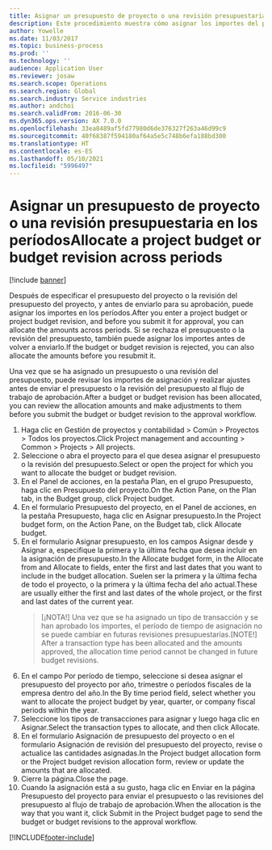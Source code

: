 ```yaml
---
title: Asignar un presupuesto de proyecto o una revisión presupuestaria en los períodos
description: Este procedimiento muestra cómo asignar los importes del presupuesto del proyecto en los períodos.
author: Yowelle
ms.date: 11/03/2017
ms.topic: business-process
ms.prod: ''
ms.technology: ''
audience: Application User
ms.reviewer: josaw
ms.search.scope: Operations
ms.search.region: Global
ms.search.industry: Service industries
ms.author: andchoi
ms.search.validFrom: 2016-06-30
ms.dyn365.ops.version: AX 7.0.0
ms.openlocfilehash: 33ea8489af5fd77980d6de376327f263a46d99c9
ms.sourcegitcommit: 40f68387f594180af64a5e5c748b6efa188bd300
ms.translationtype: HT
ms.contentlocale: es-ES
ms.lasthandoff: 05/10/2021
ms.locfileid: "5996497"
---
```

# <a name="allocate-a-project-budget-or-budget-revision-across-periods"></a><span data-ttu-id="88bbf-103">Asignar un presupuesto de proyecto o una revisión presupuestaria en los períodos</span><span class="sxs-lookup"><span data-stu-id="88bbf-103">Allocate a project budget or budget revision across periods</span></span>

[!include [banner](../../includes/banner.md)]

<span data-ttu-id="88bbf-104">Después de especificar el presupuesto del proyecto o la revisión del presupuesto del proyecto, y antes de enviarlo para su aprobación, puede asignar los importes en los períodos.</span><span class="sxs-lookup"><span data-stu-id="88bbf-104">After you enter a project budget or project budget revision, and before you submit it for approval, you can allocate the amounts across periods.</span></span> <span data-ttu-id="88bbf-105">Si se rechaza el presupuesto o la revisión del presupuesto, también puede asignar los importes antes de volver a enviarlo.</span><span class="sxs-lookup"><span data-stu-id="88bbf-105">If the budget or budget revision is rejected, you can also allocate the amounts before you resubmit it.</span></span> 

<span data-ttu-id="88bbf-106">Una vez que se ha asignado un presupuesto o una revisión del presupuesto, puede revisar los importes de asignación y realizar ajustes antes de enviar el presupuesto o la revisión del presupuesto al flujo de trabajo de aprobación.</span><span class="sxs-lookup"><span data-stu-id="88bbf-106">After a budget or budget revision has been allocated, you can review the allocation amounts and make adjustments to them before you submit the budget or budget revision to the approval workflow.</span></span> 

1. <span data-ttu-id="88bbf-107">Haga clic en Gestión de proyectos y contabilidad > Común > Proyectos > Todos los proyectos.</span><span class="sxs-lookup"><span data-stu-id="88bbf-107">Click Project management and accounting > Common > Projects > All projects.</span></span> 
2. <span data-ttu-id="88bbf-108">Seleccione o abra el proyecto para el que desea asignar el presupuesto o la revisión del presupuesto.</span><span class="sxs-lookup"><span data-stu-id="88bbf-108">Select or open the project for which you want to allocate the budget or budget revision.</span></span> 
3. <span data-ttu-id="88bbf-109">En el Panel de acciones, en la pestaña Plan, en el grupo Presupuesto, haga clic en Presupuesto del proyecto.</span><span class="sxs-lookup"><span data-stu-id="88bbf-109">On the Action Pane, on the Plan tab, in the Budget group, click Project budget.</span></span> 
4. <span data-ttu-id="88bbf-110">En el formulario Presupuesto del proyecto, en el Panel de acciones, en la pestaña Presupuesto, haga clic en Asignar presupuesto.</span><span class="sxs-lookup"><span data-stu-id="88bbf-110">In the Project budget form, on the Action Pane, on the Budget tab, click Allocate budget.</span></span> 
5. <span data-ttu-id="88bbf-111">En el formulario Asignar presupuesto, en los campos Asignar desde y Asignar a, especifique la primera y la última fecha que desea incluir en la asignación de presupuesto.</span><span class="sxs-lookup"><span data-stu-id="88bbf-111">In the Allocate budget form, in the Allocate from and Allocate to fields, enter the first and last dates that you want to include in the budget allocation.</span></span> <span data-ttu-id="88bbf-112">Suelen ser la primera y la última fecha de todo el proyecto, o la primera y la última fecha del año actual.</span><span class="sxs-lookup"><span data-stu-id="88bbf-112">These are usually either the first and last dates of the whole project, or the first and last dates of the current year.</span></span>  
   > <span data-ttu-id="88bbf-113">[¡NOTA!] Una vez que se ha asignado un tipo de transacción y se han aprobado los importes, el período de tiempo de asignación no se puede cambiar en futuras revisiones presupuestarias.</span><span class="sxs-lookup"><span data-stu-id="88bbf-113">[NOTE!] After a transaction type has been allocated and the amounts approved, the allocation time period cannot be changed in future budget revisions.</span></span> 
6. <span data-ttu-id="88bbf-114">En el campo Por período de tiempo, seleccione si desea asignar el presupuesto del proyecto por año, trimestre o períodos fiscales de la empresa dentro del año.</span><span class="sxs-lookup"><span data-stu-id="88bbf-114">In the By time period field, select whether you want to allocate the project budget by year, quarter, or company fiscal periods within the year.</span></span>
7. <span data-ttu-id="88bbf-115">Seleccione los tipos de transacciones para asignar y luego haga clic en Asignar.</span><span class="sxs-lookup"><span data-stu-id="88bbf-115">Select the transaction types to allocate, and then click Allocate.</span></span> 
8. <span data-ttu-id="88bbf-116">En el formulario Asignación de presupuesto del proyecto o en el formulario Asignación de revisión del presupuesto del proyecto, revise o actualice las cantidades asignadas.</span><span class="sxs-lookup"><span data-stu-id="88bbf-116">In the Project budget allocation form or the Project budget revision allocation form, review or update the amounts that are allocated.</span></span> 
9. <span data-ttu-id="88bbf-117">Cierre la página.</span><span class="sxs-lookup"><span data-stu-id="88bbf-117">Close the page.</span></span>
10. <span data-ttu-id="88bbf-118">Cuando la asignación está a su gusto, haga clic en Enviar en la página Presupuesto del proyecto para enviar el presupuesto o las revisiones del presupuesto al flujo de trabajo de aprobación.</span><span class="sxs-lookup"><span data-stu-id="88bbf-118">When the allocation is the way that you want it, click Submit in the Project budget page to send the budget or budget revisions to the approval workflow.</span></span>  




[!INCLUDE[footer-include](../../includes/footer-banner.md)]
